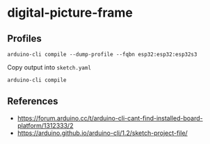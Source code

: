 # digital-picture-frame

## Profiles

```shell title="Find sketch"
arduino-cli compile --dump-profile --fqbn esp32:esp32:esp32s3
```

Copy output into `sketch.yaml`

```shell
arduino-cli compile
```

## References

- <https://forum.arduino.cc/t/arduino-cli-cant-find-installed-board-platform/1312333/2>
- <https://arduino.github.io/arduino-cli/1.2/sketch-project-file/>
